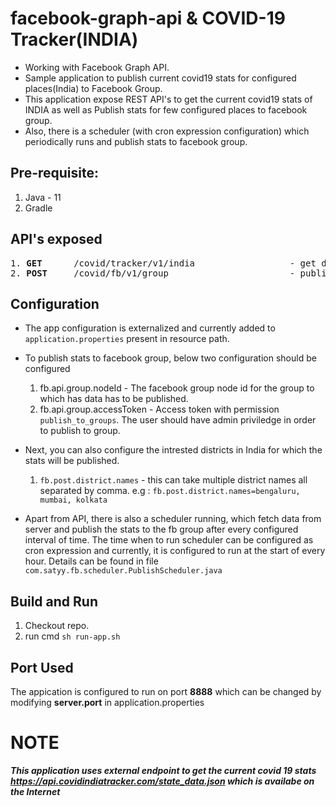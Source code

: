 # facebook-graph-api & COVID-19 Tracker(INDIA)
- Working with Facebook Graph API. 
- Sample application to publish current covid19 stats for configured places(India) to Facebook Group.
- This application expose REST API's to get the current covid19 stats of INDIA as well as Publish stats for few configured places to facebook group.
- Also, there is a scheduler (with cron expression configuration) which periodically runs and publish stats to facebook group.

## Pre-requisite:
1. Java - 11
2. Gradle

## API's exposed

<pre>
1. <b>GET</b>      /covid/tracker/v1/india                  - get detail information about current covid19 stats for all the states and districts in India.
2. <b>POST</b>     /covid/fb/v1/group                       - publish the information to configured facebook group.
</pre>

## Configuration
- The app configuration is externalized and currently added to `application.properties` present in resource path.
- To publish stats to facebook group, below two configuration should be configured
   1. fb.api.group.nodeId - The facebook group node id for the group to which has data has to be published.
   2. fb.api.group.accessToken - Access token with permission `publish_to_groups`. The user should have admin priviledge in order to 
   publish to group.

- Next, you can also configure the intrested districts in India for which the stats will be published. 
   1. `fb.post.district.names` - this can take multiple district names all separated by comma.
       e.g : `fb.post.district.names=bengaluru, mumbai, kolkata`

- Apart from API, there is also a scheduler running, which fetch data from server and publish the stats to the fb group after every configured interval of time. 
The time when to run scheduler can be configured as cron expression and currently, it is configured to run at the start of every hour.
Details can be found in file `com.satyy.fb.scheduler.PublishScheduler.java`

## Build and Run
1. Checkout repo.
2. run cmd `sh run-app.sh`

## Port Used 
The appication is configured to run on port **8888** which can be changed by modifying **server.port** in application.properties 

# NOTE
***This application uses external endpoint to get the current covid 19 stats https://api.covidindiatracker.com/state_data.json which is availabe on the Internet***
